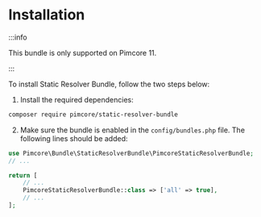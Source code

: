 # Installation

:::info

This bundle is only supported on Pimcore 11.

:::

To install Static Resolver Bundle, follow the two steps below:

1. Install the required dependencies:
```bash
composer require pimcore/static-resolver-bundle
```

2. Make sure the bundle is enabled in the `config/bundles.php` file. The following lines should be added:

```php
use Pimcore\Bundle\StaticResolverBundle\PimcoreStaticResolverBundle;
// ...

return [
    // ...
    PimcoreStaticResolverBundle::class => ['all' => true],
    // ...
];
```
